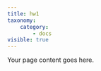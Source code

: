 ```yaml
---
title: hw1
taxonomy:
    category:
        - docs
visible: true
---
```


Your page content goes here.